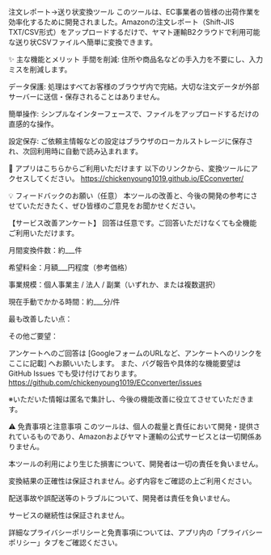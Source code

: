 注文レポート→送り状変換ツール
このツールは、EC事業者の皆様の出荷作業を効率化するために開発されました。Amazonの注文レポート（Shift-JIS TXT/CSV形式）をアップロードするだけで、ヤマト運輸B2クラウドで利用可能な送り状CSVファイルへ簡単に変換できます。

✨ 主な機能とメリット
手間を削減: 住所や商品名などの手入力を不要にし、入力ミスを削減します。

データ保護: 処理はすべてお客様のブラウザ内で完結。大切な注文データが外部サーバーに送信・保存されることはありません。

簡単操作: シンプルなインターフェースで、ファイルをアップロードするだけの直感的な操作。

設定保存: ご依頼主情報などの設定はブラウザのローカルストレージに保存され、次回利用時に自動で読み込まれます。

🚀 アプリはこちらからご利用いただけます
以下のリンクから、変換ツールにアクセスしてください。
https://chickenyoung1019.github.io/ECconverter/

💡 フィードバックのお願い（任意）
本ツールの改善と、今後の開発の参考にさせていただきたく、ぜひ皆様のご意見をお聞かせください。

【サービス改善アンケート】
回答は任意です。ご回答いただけなくても全機能ご利用いただけます。

月間変換件数：約___件

希望料金：月額___円程度（参考価格）

事業規模：個人事業主 / 法人 / 副業（いずれか、または複数選択）

現在手動でかかる時間：約___分/件

最も改善したい点：

その他ご要望：

アンケートへのご回答は [GoogleフォームのURLなど、アンケートへのリンクをここに記載] へお願いいたします。
また、バグ報告や具体的な機能要望は GitHub Issues でも受け付けております。
https://github.com/chickenyoung1019/ECconverter/issues

※いただいた情報は匿名で集計し、今後の機能改善に役立てさせていただきます。

⚠️ 免責事項と注意事項
このツールは、個人の裁量と責任において開発・提供されているものであり、Amazonおよびヤマト運輸の公式サービスとは一切関係ありません。

本ツールの利用により生じた損害について、開発者は一切の責任を負いません。

変換結果の正確性は保証されません。必ず内容をご確認の上ご利用ください。

配送事故や誤配送等のトラブルについて、開発者は責任を負いません。

サービスの継続性は保証されません。

詳細なプライバシーポリシーと免責事項については、アプリ内の「プライバシーポリシー」タブをご確認ください。

